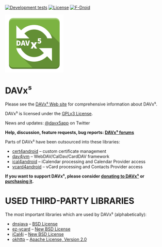 
[![Development tests](https://github.com/bitfireAT/davx5-ose/actions/workflows/test-dev.yml/badge.svg)](https://github.com/bitfireAT/davx5-ose/actions/workflows/test-dev.yml)
[![License](https://img.shields.io/github/license/bitfireAT/davx5-ose)](https://github.com/bitfireAT/davx5-ose/blob/main/LICENSE)
[![F-Droid](https://img.shields.io/f-droid/v/at.bitfire.davdroid)](https://f-droid.org/packages/at.bitfire.davdroid/)

![DAVx⁵ logo](app/src/main/res/mipmap-xxxhdpi/ic_launcher.png)


DAVx⁵
========

Please see the [DAVx⁵ Web site](https://www.davx5.com) for
comprehensive information about DAVx⁵.

DAVx⁵ is licensed under the [GPLv3 License](LICENSE).

News and updates: [@davx5app](https://twitter.com/davx5app) on Twitter

**Help, discussion, feature requests, bug reports: [DAVx⁵ forums](https://www.davx5.com/forums)**

Parts of DAVx⁵ have been outsourced into these libraries:

* [cert4android](https://hublab.com/bitfireAT/cert4android) – custom certificate management
* [dav4jvm](https://github.com/bitfireAT/dav4jvm) – WebDAV/CalDav/CardDAV framework
* [ical4android](https://github.com/bitfireAT/ical4android) – iCalendar processing and Calendar Provider access
* [vcard4android](https://github.com/bitfireAT/vcard4android) – vCard processing and Contacts Provider access

**If you want to support DAVx⁵, please consider [donating to DAVx⁵](https://www.davx5.com/donate)
or [purchasing it](https://www.davx5.com/download).**


USED THIRD-PARTY LIBRARIES
==========================

The most important libraries which are used by DAVx⁵ (alphabetically):

* [dnsjava](http://www.xbill.org/dnsjava/) – [BSD License](http://www.xbill.org/dnsjava/dnsjava-current/LICENSE)
* [ez-vcard](https://github.com/mangstadt/ez-vcard) – [New BSD License](http://opensource.org/licenses/BSD-3-Clause)
* [iCal4j](https://github.com/ical4j/ical4j) – [New BSD License](http://sourceforge.net/p/ical4j/ical4j/ci/default/tree/LICENSE)
* [okhttp](https://square.github.io/okhttp) – [Apache License, Version 2.0](https://square.github.io/okhttp/#license)
